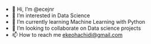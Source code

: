 - 👋 Hi, I’m @ecejnr
- 👀 I’m interested in Data Science
- 🌱 I’m currently learning Machine Learning with Python
- 💞️ I’m looking to collaborate on Data science projects
- 📫 How to reach me ekeohachidi@gmail.com

<!---
ecejnr/ecejnr is a ✨ special ✨ repository because its `README.md` (this file) appears on your GitHub profile.
You can click the Preview link to take a look at your changes.
--->
